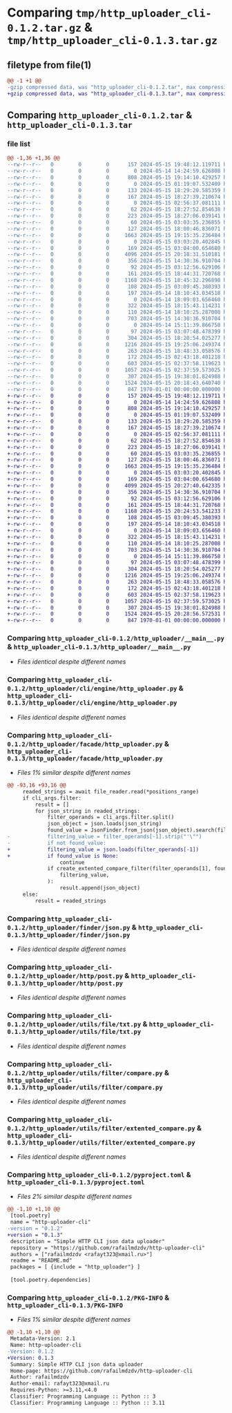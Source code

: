 # Comparing `tmp/http_uploader_cli-0.1.2.tar.gz` & `tmp/http_uploader_cli-0.1.3.tar.gz`

## filetype from file(1)

```diff
@@ -1 +1 @@
-gzip compressed data, was "http_uploader_cli-0.1.2.tar", max compression
+gzip compressed data, was "http_uploader_cli-0.1.3.tar", max compression
```

## Comparing `http_uploader_cli-0.1.2.tar` & `http_uploader_cli-0.1.3.tar`

### file list

```diff
@@ -1,36 +1,36 @@
--rw-r--r--   0        0        0      157 2024-05-15 19:48:12.119711 http_uploader_cli-0.1.2/README.md
--rw-r--r--   0        0        0        0 2024-05-14 14:24:59.626808 http_uploader_cli-0.1.2/http_uploader/__init__.py
--rw-r--r--   0        0        0      808 2024-05-15 19:14:10.429257 http_uploader_cli-0.1.2/http_uploader/__main__.py
--rw-r--r--   0        0        0        0 2024-05-15 01:19:07.532409 http_uploader_cli-0.1.2/http_uploader/cli/__init__.py
--rw-r--r--   0        0        0      133 2024-05-15 18:29:20.585359 http_uploader_cli-0.1.2/http_uploader/cli/engine/__init__.py
--rw-r--r--   0        0        0      167 2024-05-15 18:27:39.210674 http_uploader_cli-0.1.2/http_uploader/cli/engine/common.py
--rw-r--r--   0        0        0        0 2024-05-15 02:56:37.081111 http_uploader_cli-0.1.2/http_uploader/cli/engine/dto/__init__.py
--rw-r--r--   0        0        0       62 2024-05-15 18:27:52.854638 http_uploader_cli-0.1.2/http_uploader/cli/engine/dto/args/__init__.py
--rw-r--r--   0        0        0      223 2024-05-15 18:27:06.039141 http_uploader_cli-0.1.2/http_uploader/cli/engine/dto/args/common.py
--rw-r--r--   0        0        0       60 2024-05-15 03:03:35.236855 http_uploader_cli-0.1.2/http_uploader/cli/engine/dto/response/__init__.py
--rw-r--r--   0        0        0      127 2024-05-15 18:00:46.836071 http_uploader_cli-0.1.2/http_uploader/cli/engine/dto/response/common.py
--rw-r--r--   0        0        0     1663 2024-05-15 19:15:35.236484 http_uploader_cli-0.1.2/http_uploader/cli/engine/http_uploader.py
--rw-r--r--   0        0        0        0 2024-05-15 03:03:20.402845 http_uploader_cli-0.1.2/http_uploader/facade/__init__.py
--rw-r--r--   0        0        0      169 2024-05-15 03:04:00.654680 http_uploader_cli-0.1.2/http_uploader/facade/common.py
--rw-r--r--   0        0        0     4096 2024-05-15 20:18:31.510181 http_uploader_cli-0.1.2/http_uploader/facade/http_uploader.py
--rw-r--r--   0        0        0      356 2024-05-15 14:30:36.910704 http_uploader_cli-0.1.2/http_uploader/facade/proxy.py
--rw-r--r--   0        0        0       92 2024-05-15 03:12:56.629106 http_uploader_cli-0.1.2/http_uploader/finder/__init__.py
--rw-r--r--   0        0        0      161 2024-05-15 18:44:31.720768 http_uploader_cli-0.1.2/http_uploader/finder/common.py
--rw-r--r--   0        0        0     1168 2024-05-15 18:45:32.296898 http_uploader_cli-0.1.2/http_uploader/finder/json.py
--rw-r--r--   0        0        0      108 2024-05-15 03:09:45.380393 http_uploader_cli-0.1.2/http_uploader/http/__init__.py
--rw-r--r--   0        0        0      197 2024-05-14 18:10:43.034518 http_uploader_cli-0.1.2/http_uploader/http/common.py
--rw-r--r--   0        0        0        0 2024-05-14 18:09:03.656460 http_uploader_cli-0.1.2/http_uploader/http/dto/__init__.py
--rw-r--r--   0        0        0      322 2024-05-15 18:15:43.114231 http_uploader_cli-0.1.2/http_uploader/http/dto/client_request.py
--rw-r--r--   0        0        0      110 2024-05-14 18:10:25.287008 http_uploader_cli-0.1.2/http_uploader/http/dto/response.py
--rw-r--r--   0        0        0      703 2024-05-15 14:30:36.910704 http_uploader_cli-0.1.2/http_uploader/http/post.py
--rw-r--r--   0        0        0        0 2024-05-14 15:11:39.866758 http_uploader_cli-0.1.2/http_uploader/utils/__init__.py
--rw-r--r--   0        0        0       97 2024-05-15 03:07:48.478399 http_uploader_cli-0.1.2/http_uploader/utils/file/__init__.py
--rw-r--r--   0        0        0      304 2024-05-15 18:20:54.025277 http_uploader_cli-0.1.2/http_uploader/utils/file/common.py
--rw-r--r--   0        0        0     1216 2024-05-15 19:25:06.249374 http_uploader_cli-0.1.2/http_uploader/utils/file/txt.py
--rw-r--r--   0        0        0      263 2024-05-15 18:48:33.058576 http_uploader_cli-0.1.2/http_uploader/utils/filter/__init__.py
--rw-r--r--   0        0        0      172 2024-05-15 02:43:18.401218 http_uploader_cli-0.1.2/http_uploader/utils/filter/common.py
--rw-r--r--   0        0        0      603 2024-05-15 02:37:58.119623 http_uploader_cli-0.1.2/http_uploader/utils/filter/compare.py
--rw-r--r--   0        0        0     1057 2024-05-15 02:37:59.573025 http_uploader_cli-0.1.2/http_uploader/utils/filter/extented_compare.py
--rw-r--r--   0        0        0      307 2024-05-15 19:38:01.824988 http_uploader_cli-0.1.2/http_uploader/utils/parts.py
--rw-r--r--   0        0        0     1524 2024-05-15 20:18:43.640740 http_uploader_cli-0.1.2/pyproject.toml
--rw-r--r--   0        0        0      847 1970-01-01 00:00:00.000000 http_uploader_cli-0.1.2/PKG-INFO
+-rw-r--r--   0        0        0      157 2024-05-15 19:48:12.119711 http_uploader_cli-0.1.3/README.md
+-rw-r--r--   0        0        0        0 2024-05-14 14:24:59.626808 http_uploader_cli-0.1.3/http_uploader/__init__.py
+-rw-r--r--   0        0        0      808 2024-05-15 19:14:10.429257 http_uploader_cli-0.1.3/http_uploader/__main__.py
+-rw-r--r--   0        0        0        0 2024-05-15 01:19:07.532409 http_uploader_cli-0.1.3/http_uploader/cli/__init__.py
+-rw-r--r--   0        0        0      133 2024-05-15 18:29:20.585359 http_uploader_cli-0.1.3/http_uploader/cli/engine/__init__.py
+-rw-r--r--   0        0        0      167 2024-05-15 18:27:39.210674 http_uploader_cli-0.1.3/http_uploader/cli/engine/common.py
+-rw-r--r--   0        0        0        0 2024-05-15 02:56:37.081111 http_uploader_cli-0.1.3/http_uploader/cli/engine/dto/__init__.py
+-rw-r--r--   0        0        0       62 2024-05-15 18:27:52.854638 http_uploader_cli-0.1.3/http_uploader/cli/engine/dto/args/__init__.py
+-rw-r--r--   0        0        0      223 2024-05-15 18:27:06.039141 http_uploader_cli-0.1.3/http_uploader/cli/engine/dto/args/common.py
+-rw-r--r--   0        0        0       60 2024-05-15 03:03:35.236855 http_uploader_cli-0.1.3/http_uploader/cli/engine/dto/response/__init__.py
+-rw-r--r--   0        0        0      127 2024-05-15 18:00:46.836071 http_uploader_cli-0.1.3/http_uploader/cli/engine/dto/response/common.py
+-rw-r--r--   0        0        0     1663 2024-05-15 19:15:35.236484 http_uploader_cli-0.1.3/http_uploader/cli/engine/http_uploader.py
+-rw-r--r--   0        0        0        0 2024-05-15 03:03:20.402845 http_uploader_cli-0.1.3/http_uploader/facade/__init__.py
+-rw-r--r--   0        0        0      169 2024-05-15 03:04:00.654680 http_uploader_cli-0.1.3/http_uploader/facade/common.py
+-rw-r--r--   0        0        0     4099 2024-05-15 20:27:40.642335 http_uploader_cli-0.1.3/http_uploader/facade/http_uploader.py
+-rw-r--r--   0        0        0      356 2024-05-15 14:30:36.910704 http_uploader_cli-0.1.3/http_uploader/facade/proxy.py
+-rw-r--r--   0        0        0       92 2024-05-15 03:12:56.629106 http_uploader_cli-0.1.3/http_uploader/finder/__init__.py
+-rw-r--r--   0        0        0      161 2024-05-15 18:44:31.720768 http_uploader_cli-0.1.3/http_uploader/finder/common.py
+-rw-r--r--   0        0        0     1168 2024-05-15 20:24:53.541233 http_uploader_cli-0.1.3/http_uploader/finder/json.py
+-rw-r--r--   0        0        0      108 2024-05-15 03:09:45.380393 http_uploader_cli-0.1.3/http_uploader/http/__init__.py
+-rw-r--r--   0        0        0      197 2024-05-14 18:10:43.034518 http_uploader_cli-0.1.3/http_uploader/http/common.py
+-rw-r--r--   0        0        0        0 2024-05-14 18:09:03.656460 http_uploader_cli-0.1.3/http_uploader/http/dto/__init__.py
+-rw-r--r--   0        0        0      322 2024-05-15 18:15:43.114231 http_uploader_cli-0.1.3/http_uploader/http/dto/client_request.py
+-rw-r--r--   0        0        0      110 2024-05-14 18:10:25.287008 http_uploader_cli-0.1.3/http_uploader/http/dto/response.py
+-rw-r--r--   0        0        0      703 2024-05-15 14:30:36.910704 http_uploader_cli-0.1.3/http_uploader/http/post.py
+-rw-r--r--   0        0        0        0 2024-05-14 15:11:39.866758 http_uploader_cli-0.1.3/http_uploader/utils/__init__.py
+-rw-r--r--   0        0        0       97 2024-05-15 03:07:48.478399 http_uploader_cli-0.1.3/http_uploader/utils/file/__init__.py
+-rw-r--r--   0        0        0      304 2024-05-15 18:20:54.025277 http_uploader_cli-0.1.3/http_uploader/utils/file/common.py
+-rw-r--r--   0        0        0     1216 2024-05-15 19:25:06.249374 http_uploader_cli-0.1.3/http_uploader/utils/file/txt.py
+-rw-r--r--   0        0        0      263 2024-05-15 18:48:33.058576 http_uploader_cli-0.1.3/http_uploader/utils/filter/__init__.py
+-rw-r--r--   0        0        0      172 2024-05-15 02:43:18.401218 http_uploader_cli-0.1.3/http_uploader/utils/filter/common.py
+-rw-r--r--   0        0        0      603 2024-05-15 02:37:58.119623 http_uploader_cli-0.1.3/http_uploader/utils/filter/compare.py
+-rw-r--r--   0        0        0     1057 2024-05-15 02:37:59.573025 http_uploader_cli-0.1.3/http_uploader/utils/filter/extented_compare.py
+-rw-r--r--   0        0        0      307 2024-05-15 19:38:01.824988 http_uploader_cli-0.1.3/http_uploader/utils/parts.py
+-rw-r--r--   0        0        0     1524 2024-05-15 20:28:56.572531 http_uploader_cli-0.1.3/pyproject.toml
+-rw-r--r--   0        0        0      847 1970-01-01 00:00:00.000000 http_uploader_cli-0.1.3/PKG-INFO
```

### Comparing `http_uploader_cli-0.1.2/http_uploader/__main__.py` & `http_uploader_cli-0.1.3/http_uploader/__main__.py`

 * *Files identical despite different names*

### Comparing `http_uploader_cli-0.1.2/http_uploader/cli/engine/http_uploader.py` & `http_uploader_cli-0.1.3/http_uploader/cli/engine/http_uploader.py`

 * *Files identical despite different names*

### Comparing `http_uploader_cli-0.1.2/http_uploader/facade/http_uploader.py` & `http_uploader_cli-0.1.3/http_uploader/facade/http_uploader.py`

 * *Files 1% similar despite different names*

```diff
@@ -93,16 +93,16 @@
     readed_strings = await file_reader.read(*positions_range)
     if cli_args.filter:
         result = []
         for json_string in readed_strings:
             filter_operands = cli_args.filter.split()
             json_object = json.loads(json_string)
             found_value = JsonFinder.from_json(json_object).search(filter_operands[0])
-            filtering_value = filter_operands[-1].strip("'\"")
-            if not found_value:
+            filtering_value = json.loads(filter_operands[-1])
+            if found_value is None:
                 continue
             if create_extented_compare_filter(filter_operands[1], found_value).check(  # type: ignore[arg-type]
                 filtering_value,
             ):
                 result.append(json_object)
     else:
         result = readed_strings
```

### Comparing `http_uploader_cli-0.1.2/http_uploader/finder/json.py` & `http_uploader_cli-0.1.3/http_uploader/finder/json.py`

 * *Files identical despite different names*

### Comparing `http_uploader_cli-0.1.2/http_uploader/http/post.py` & `http_uploader_cli-0.1.3/http_uploader/http/post.py`

 * *Files identical despite different names*

### Comparing `http_uploader_cli-0.1.2/http_uploader/utils/file/txt.py` & `http_uploader_cli-0.1.3/http_uploader/utils/file/txt.py`

 * *Files identical despite different names*

### Comparing `http_uploader_cli-0.1.2/http_uploader/utils/filter/compare.py` & `http_uploader_cli-0.1.3/http_uploader/utils/filter/compare.py`

 * *Files identical despite different names*

### Comparing `http_uploader_cli-0.1.2/http_uploader/utils/filter/extented_compare.py` & `http_uploader_cli-0.1.3/http_uploader/utils/filter/extented_compare.py`

 * *Files identical despite different names*

### Comparing `http_uploader_cli-0.1.2/pyproject.toml` & `http_uploader_cli-0.1.3/pyproject.toml`

 * *Files 2% similar despite different names*

```diff
@@ -1,10 +1,10 @@
 [tool.poetry]
 name = "http-uploader-cli"
-version = "0.1.2"
+version = "0.1.3"
 description = "Simple HTTP CLI json data uploader"
 repository = "https://github.com/rafailmdzdv/http-uploader-cli"
 authors = ["rafailmdzdv <rafayt323@xmail.ru>"]
 readme = "README.md"
 packages = [ {include = "http_uploader"} ]
 
 [tool.poetry.dependencies]
```

### Comparing `http_uploader_cli-0.1.2/PKG-INFO` & `http_uploader_cli-0.1.3/PKG-INFO`

 * *Files 1% similar despite different names*

```diff
@@ -1,10 +1,10 @@
 Metadata-Version: 2.1
 Name: http-uploader-cli
-Version: 0.1.2
+Version: 0.1.3
 Summary: Simple HTTP CLI json data uploader
 Home-page: https://github.com/rafailmdzdv/http-uploader-cli
 Author: rafailmdzdv
 Author-email: rafayt323@xmail.ru
 Requires-Python: >=3.11,<4.0
 Classifier: Programming Language :: Python :: 3
 Classifier: Programming Language :: Python :: 3.11
```

